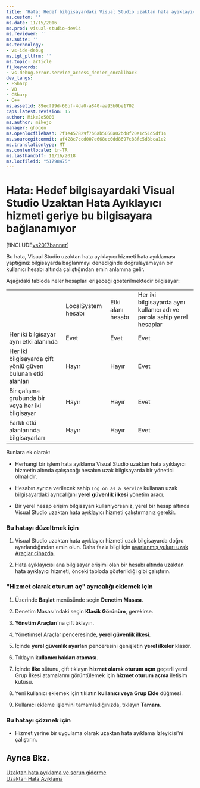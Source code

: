 ```yaml
---
title: 'Hata: Hedef bilgisayardaki Visual Studio uzaktan hata ayıklayıcı hizmeti geriye bu bilgisayara bağlanamıyor. | Microsoft Docs'
ms.custom: ''
ms.date: 11/15/2016
ms.prod: visual-studio-dev14
ms.reviewer: ''
ms.suite: ''
ms.technology:
- vs-ide-debug
ms.tgt_pltfrm: ''
ms.topic: article
f1_keywords:
- vs.debug.error.service_access_denied_oncallback
dev_langs:
- FSharp
- VB
- CSharp
- C++
ms.assetid: 89ecf99d-66bf-4da0-a840-aa95b0be1702
caps.latest.revision: 15
author: MikeJo5000
ms.author: mikejo
manager: ghogen
ms.openlocfilehash: 7f1e457829f7b6ab5050a02bd8f20e1c51d5df14
ms.sourcegitcommit: af428c7ccd007e668ec0dd8697c88fc5d8bca1e2
ms.translationtype: MT
ms.contentlocale: tr-TR
ms.lasthandoff: 11/16/2018
ms.locfileid: "51798475"
---
```

# <a name="error-the-visual-studio-remote-debugger-service-on-the-target-computer-cannot-connect-back-to-this-computer"></a>Hata: Hedef bilgisayardaki Visual Studio Uzaktan Hata Ayıklayıcı hizmeti geriye bu bilgisayara bağlanamıyor
[!INCLUDE[vs2017banner](../includes/vs2017banner.md)]

Bu hata, Visual Studio uzaktan hata ayıklayıcı hizmeti hata ayıklaması yaptığınız bilgisayarda bağlanmayı denediğinde doğrulayamayan bir kullanıcı hesabı altında çalıştığından emin anlamına gelir.  
  
 Aşağıdaki tabloda neler hesapları erişeceği gösterilmektedir bilgisayar:  
  
|||||  
|-|-|-|-|  
||LocalSystem hesabı|Etki alanı hesabı|Her iki bilgisayarda aynı kullanıcı adı ve parola sahip yerel hesaplar|  
|Her iki bilgisayar aynı etki alanında|Evet|Evet|Evet|  
|Her iki bilgisayarda çift yönlü güven bulunan etki alanları|Hayır|Hayır|Evet|  
|Bir çalışma grubunda bir veya her iki bilgisayar|Hayır|Hayır|Evet|  
|Farklı etki alanlarında bilgisayarları|Hayır|Hayır|Evet|  
  
 Bunlara ek olarak:  
  
-   Herhangi bir işlem hata ayıklama Visual Studio uzaktan hata ayıklayıcı hizmetin altında çalışacağı hesabın uzak bilgisayarda bir yönetici olmalıdır.  
  
-   Hesabın ayrıca verilecek sahip `Log on as a service` kullanan uzak bilgisayardaki ayrıcalığını **yerel güvenlik ilkesi** yönetim aracı.  
  
-   Bir yerel hesap erişim bilgisayarı kullanıyorsanız, yerel bir hesap altında Visual Studio uzaktan hata ayıklayıcı hizmeti çalıştırmanız gerekir.  
  
### <a name="to-correct-this-error"></a>Bu hatayı düzeltmek için  
  
1.  Visual Studio uzaktan hata ayıklayıcı hizmeti uzak bilgisayarda doğru ayarlandığından emin olun. Daha fazla bilgi için [ayarlanmış yukarı uzak Araçlar cihazda](http://msdn.microsoft.com/library/90f45630-0d26-4698-8c1f-63f85a12db9c).  
  
2.  Hata ayıklayıcısı ana bilgisayar erişimi olan bir hesabı altında uzaktan hata ayıklayıcı hizmeti, önceki tabloda gösterildiği gibi çalıştırın.  
  
### <a name="to-add-log-on-as-a-service-privilege"></a>"Hizmet olarak oturum aç" ayrıcalığı eklemek için  
  
1.  Üzerinde **Başlat** menüsünde seçin **Denetim Masası**.  
  
2.  Denetim Masası'ndaki seçin **Klasik Görünüm**, gerekirse.  
  
3.  **Yönetim Araçları**'na çift tıklayın.  
  
4.  Yönetimsel Araçlar penceresinde, **yerel güvenlik ilkesi**.  
  
5.  İçinde **yerel güvenlik ayarları** penceresini genişletin **yerel ilkeler** klasör.  
  
6.  Tıklayın **kullanıcı hakları ataması**.  
  
7.  İçinde **ilke** sütunu, çift tıklayın **hizmet olarak oturum açın** geçerli yerel Grup İlkesi atamalarını görüntülemek için **hizmet oturum açma** iletişim kutusu.  
  
8.  Yeni kullanıcı eklemek için tıklatın **kullanıcı veya Grup Ekle** düğmesi.  
  
9. Kullanıcı ekleme işlemini tamamladığınızda, tıklayın **Tamam**.  
  
### <a name="to-work-around-this-error"></a>Bu hatayı çözmek için  
  
-   Hizmet yerine bir uygulama olarak uzaktan hata ayıklama İzleyicisi'ni çalıştırın.  
  
## <a name="see-also"></a>Ayrıca Bkz.  
 [Uzaktan hata ayıklama ve sorun giderme](../debugger/remote-debugging-errors-and-troubleshooting.md)   
 [Uzaktan Hata Ayıklama](../debugger/remote-debugging.md)



